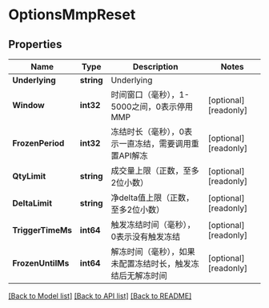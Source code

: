 # OptionsMmpReset

## Properties

Name | Type | Description | Notes
------------ | ------------- | ------------- | -------------
**Underlying** | **string** | Underlying | 
**Window** | **int32** | 时间窗口（毫秒），1-5000之间，0表示停用MMP | [optional] [readonly] 
**FrozenPeriod** | **int32** | 冻结时长（毫秒），0表示一直冻结，需要调用重置API解冻 | [optional] [readonly] 
**QtyLimit** | **string** | 成交量上限（正数，至多2位小数） | [optional] [readonly] 
**DeltaLimit** | **string** | 净delta值上限（正数，至多2位小数） | [optional] [readonly] 
**TriggerTimeMs** | **int64** | 触发冻结时间（毫秒），0表示没有触发冻结 | [optional] [readonly] 
**FrozenUntilMs** | **int64** | 解冻时间（毫秒），如果未配置冻结时长，触发冻结后无解冻时间 | [optional] [readonly] 

[[Back to Model list]](../README.md#documentation-for-models) [[Back to API list]](../README.md#documentation-for-api-endpoints) [[Back to README]](../README.md)


